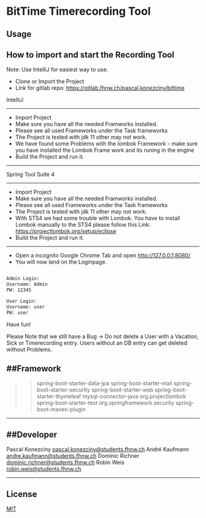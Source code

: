 # BitTime Timerecording Tool


## Usage


How to import and start the Recording Tool
----------------------------------

Note: Use IntelliJ for easiest way to use.

- Clone or Import the Project 
- Link for gitlab repo: https://gitlab.fhnw.ch/pascal.konezciny/bittime

IntelliJ:
*******************************************************************************************************************************************************
- 	Import Project
- 	Make sure you have all the needed Framworks installed.
- 	Please see all used Frameworks under the Task frameworks
- 	The Project is tested with jdk 11 other may not work.
- 	We have found some Problems with the lombok Framework - make sure you have installed the Lombok Frame work and its runing in the engine
- 	Build the Project and run it.
*******************************************************************************************************************************************************

Spring Tool Suite 4
*******************************************************************************************************************************************************
- 	Import Project
- 	Make sure you have all the needed Framworks installed.
- 	Please see all used Frameworks under the Task frameworks 
- 	The Project is tested with jdk 11 other may not work.
- 	With STS4 we had some trouble with Lombok. You have to install Lombok manually to 
	the STS4 please follow this Link: https://projectlombok.org/setup/eclipse
-	Build the Project and run it.
*******************************************************************************************************************************************************

- Open a incognito Google Chrome Tab and open http://127.0.0.1:8080/
- You will now land on the Loginpage.


```html

Admin Login:
Username: Admin
PW: 12345

User Login:
Username: user
PW: user
```

Have fun!


Please Note that we still have a Bug -> Do not delete a User with a Vacation, Sick or Timerecording entry. 
Users without an DB entry can get deleted without Problems.


##Framework
----------------------------------

>> spring-boot-starter-data-jpa
>> spring-boot-starter-mail
>> spring-boot-starter-security
>> spring-boot-starter-web
>> spring-boot-starter-thymeleaf
>> mysql-connector-java
>> org.projectlombok
>> spring-boot-starter-test
>> org.springframework.security
>> spring-boot-maven-plugin

----------------------------------

##Developer
----------------------------------

Pascal Konezciny	pascal.konezciny@students.fhnw.ch
André Kaufmann		andre.kaufmann@students.fhnw.ch
Dominic Richner		dominic.richner@students.fhnw.ch
Robin Weis		    robin.weis@students.fhnw.ch

----------------------------------

## License
[MIT](https://choosealicense.com/licenses/mit/)
